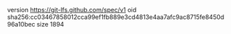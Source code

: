 version https://git-lfs.github.com/spec/v1
oid sha256:cc03467858012cca99ef1fb889e3cd4813e4aa7afc9ac8715fe8450d96a10bec
size 1894
